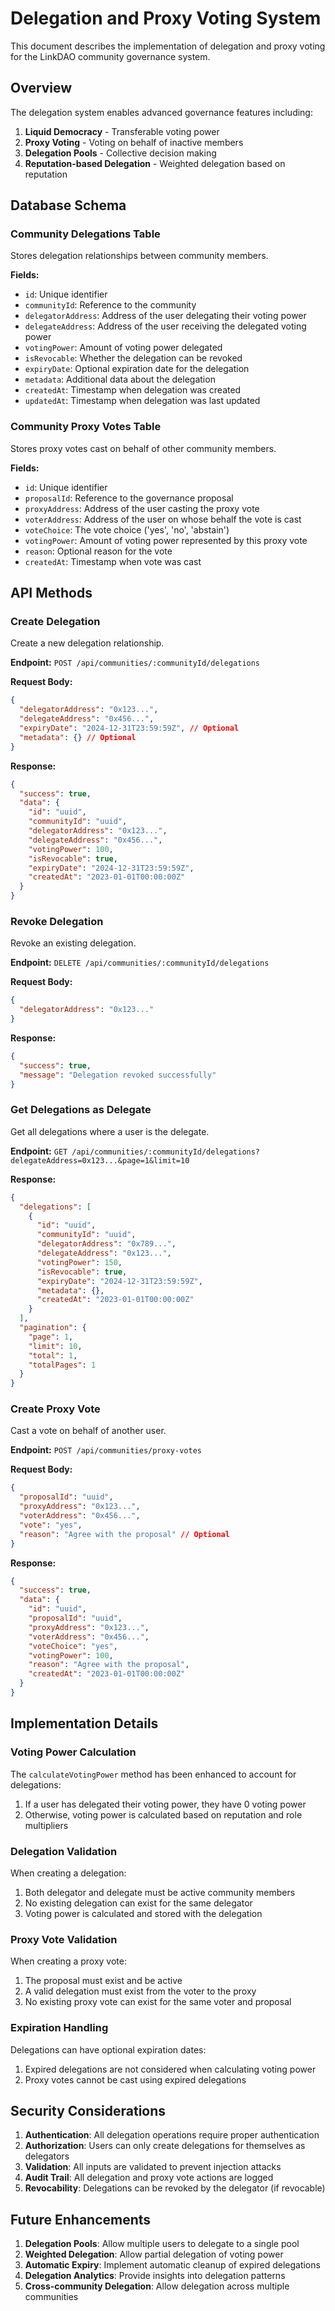 # Delegation and Proxy Voting System

This document describes the implementation of delegation and proxy voting for the LinkDAO community governance system.

## Overview

The delegation system enables advanced governance features including:

1. **Liquid Democracy** - Transferable voting power
2. **Proxy Voting** - Voting on behalf of inactive members
3. **Delegation Pools** - Collective decision making
4. **Reputation-based Delegation** - Weighted delegation based on reputation

## Database Schema

### Community Delegations Table

Stores delegation relationships between community members.

**Fields:**
- `id`: Unique identifier
- `communityId`: Reference to the community
- `delegatorAddress`: Address of the user delegating their voting power
- `delegateAddress`: Address of the user receiving the delegated voting power
- `votingPower`: Amount of voting power delegated
- `isRevocable`: Whether the delegation can be revoked
- `expiryDate`: Optional expiration date for the delegation
- `metadata`: Additional data about the delegation
- `createdAt`: Timestamp when delegation was created
- `updatedAt`: Timestamp when delegation was last updated

### Community Proxy Votes Table

Stores proxy votes cast on behalf of other community members.

**Fields:**
- `id`: Unique identifier
- `proposalId`: Reference to the governance proposal
- `proxyAddress`: Address of the user casting the proxy vote
- `voterAddress`: Address of the user on whose behalf the vote is cast
- `voteChoice`: The vote choice ('yes', 'no', 'abstain')
- `votingPower`: Amount of voting power represented by this proxy vote
- `reason`: Optional reason for the vote
- `createdAt`: Timestamp when vote was cast

## API Methods

### Create Delegation

Create a new delegation relationship.

**Endpoint:** `POST /api/communities/:communityId/delegations`

**Request Body:**
```json
{
  "delegatorAddress": "0x123...",
  "delegateAddress": "0x456...",
  "expiryDate": "2024-12-31T23:59:59Z", // Optional
  "metadata": {} // Optional
}
```

**Response:**
```json
{
  "success": true,
  "data": {
    "id": "uuid",
    "communityId": "uuid",
    "delegatorAddress": "0x123...",
    "delegateAddress": "0x456...",
    "votingPower": 100,
    "isRevocable": true,
    "expiryDate": "2024-12-31T23:59:59Z",
    "createdAt": "2023-01-01T00:00:00Z"
  }
}
```

### Revoke Delegation

Revoke an existing delegation.

**Endpoint:** `DELETE /api/communities/:communityId/delegations`

**Request Body:**
```json
{
  "delegatorAddress": "0x123..."
}
```

**Response:**
```json
{
  "success": true,
  "message": "Delegation revoked successfully"
}
```

### Get Delegations as Delegate

Get all delegations where a user is the delegate.

**Endpoint:** `GET /api/communities/:communityId/delegations?delegateAddress=0x123...&page=1&limit=10`

**Response:**
```json
{
  "delegations": [
    {
      "id": "uuid",
      "communityId": "uuid",
      "delegatorAddress": "0x789...",
      "delegateAddress": "0x123...",
      "votingPower": 150,
      "isRevocable": true,
      "expiryDate": "2024-12-31T23:59:59Z",
      "metadata": {},
      "createdAt": "2023-01-01T00:00:00Z"
    }
  ],
  "pagination": {
    "page": 1,
    "limit": 10,
    "total": 1,
    "totalPages": 1
  }
}
```

### Create Proxy Vote

Cast a vote on behalf of another user.

**Endpoint:** `POST /api/communities/proxy-votes`

**Request Body:**
```json
{
  "proposalId": "uuid",
  "proxyAddress": "0x123...",
  "voterAddress": "0x456...",
  "vote": "yes",
  "reason": "Agree with the proposal" // Optional
}
```

**Response:**
```json
{
  "success": true,
  "data": {
    "id": "uuid",
    "proposalId": "uuid",
    "proxyAddress": "0x123...",
    "voterAddress": "0x456...",
    "voteChoice": "yes",
    "votingPower": 100,
    "reason": "Agree with the proposal",
    "createdAt": "2023-01-01T00:00:00Z"
  }
}
```

## Implementation Details

### Voting Power Calculation

The `calculateVotingPower` method has been enhanced to account for delegations:

1. If a user has delegated their voting power, they have 0 voting power
2. Otherwise, voting power is calculated based on reputation and role multipliers

### Delegation Validation

When creating a delegation:
1. Both delegator and delegate must be active community members
2. No existing delegation can exist for the same delegator
3. Voting power is calculated and stored with the delegation

### Proxy Vote Validation

When creating a proxy vote:
1. The proposal must exist and be active
2. A valid delegation must exist from the voter to the proxy
3. No existing proxy vote can exist for the same voter and proposal

### Expiration Handling

Delegations can have optional expiration dates:
1. Expired delegations are not considered when calculating voting power
2. Proxy votes cannot be cast using expired delegations

## Security Considerations

1. **Authentication**: All delegation operations require proper authentication
2. **Authorization**: Users can only create delegations for themselves as delegators
3. **Validation**: All inputs are validated to prevent injection attacks
4. **Audit Trail**: All delegation and proxy vote actions are logged
5. **Revocability**: Delegations can be revoked by the delegator (if revocable)

## Future Enhancements

1. **Delegation Pools**: Allow multiple users to delegate to a single pool
2. **Weighted Delegation**: Allow partial delegation of voting power
3. **Automatic Expiry**: Implement automatic cleanup of expired delegations
4. **Delegation Analytics**: Provide insights into delegation patterns
5. **Cross-community Delegation**: Allow delegation across multiple communities